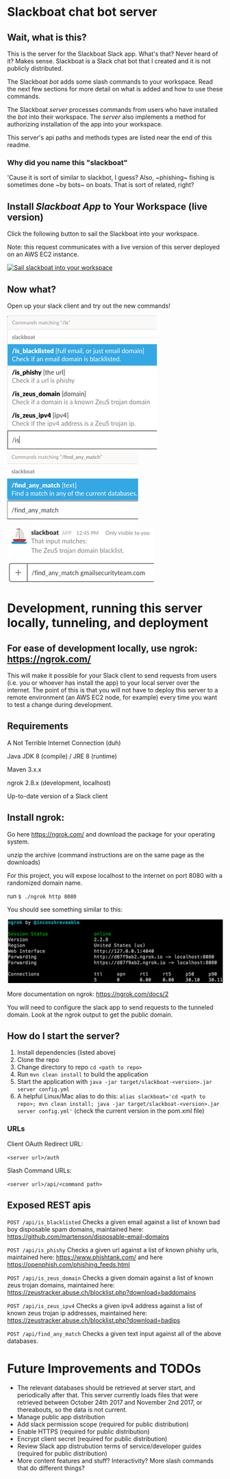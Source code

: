 # Slackboat chat bot server

## Wait, what is this?

This is the server for the Slackboat Slack app. What's that? Never heard of it? Makes sense. Slackboat is a Slack chat bot that I created and it is not publicly distributed. 

The Slackboat _bot_ adds some slash commands to your workspace. Read the next few sections for more detail on what is added and how to use these commands.

The Slackboat _server_ processes commands from users who have installed the _bot_ into their workspace. The _server_ also implements a method for authorizing installation of the app into your workspace.

This server's api paths and methods types are listed near the end of this readme.

### Why did you name this "slackboat"

'Cause it is sort of similar to slackbot, I guess? Also, ~phishing~ fishing is sometimes done ~by bots~ on boats. That is sort of related, right?

## Install _Slackboat App_ to Your Workspace (live version)

Click the following button to sail the Slackboat into your workspace.

Note: this request communicates with a live version of this server deployed on an AWS EC2 instance.

<a href="https://slack.com/oauth/authorize?&client_id=261022332754.262110268791&scope=commands"><img alt="Sail slackboat into your workspace" height="40" width="139" src="https://platform.slack-edge.com/img/add_to_slack.png" srcset="https://platform.slack-edge.com/img/add_to_slack.png 1x, https://platform.slack-edge.com/img/add_to_slack@2x.png 2x" /></a>

## Now what?

Open up your slack client and try out the new commands!

![Alt text](/images/slash_commands_1.png?raw=true "slash command set 1")
![Alt text](/images/slash_commands_2.png?raw=true "slash command set 2")

![Alt text](/images/find_any_result.png?raw=true "find any result")


# Development, running this server locally, tunneling, and deployment

For ease of development locally, use ngrok: https://ngrok.com/
---
This will make it possible for your Slack client to send requests from users (i.e. you or whoever has install the app) to your local server over the internet. The point of this is that you will not have to deploy this server to a remote environment (an AWS EC2 node, for example) every time you want to test a change during development.

## Requirements

A Not Terrible Internet Connection (duh)

Java JDK 8 (compile) / JRE 8 (runtime)

Maven 3.x.x

ngrok 2.8.x (development, localhost)

Up-to-date version of a Slack client

## Install ngrok:

Go here https://ngrok.com/ and download the package for your operating system.

unzip the archive (command instructions are on the same page as the downloads)

For this project, you will expose localhost to the internet on port 8080 with a randomized domain name.

run  `$ ./ngrok http 8080`

You should see something similar to this:

![Alt text](/images/ngrok-http-8080.png?raw=true "ngrok http 8080")

More documentation on ngrok: https://ngrok.com/docs/2

You will need to configure the slack app to send requests to the tunneled domain. Look at the ngrok output to get the public domain.

## How do I start the server?

1. Install dependencies (listed above)
1. Clone the repo
1. Change directory to repo `cd <path to repo>`
1. Run `mvn clean install` to build the application
1. Start the application with `java -jar target/slackboat-<version>.jar server config.yml`
1. A helpful Linux/Mac alias to do this: `alias slackboat='cd <path to repo>; mvn clean install; java -jar target/slackboat-<version>.jar server config.yml'` (check the current version in the pom.xml file)

### URLs

Client OAuth Redirect URL:

`<server url>/auth`

Slash Command URLs:

`<server url>/api/<command path>`

## Exposed REST apis

`POST /api/is_blacklisted` Checks a given email against a list of known bad boy disposable spam domains, maintained here: https://github.com/martenson/disposable-email-domains

`POST /api/is_phishy` Checks a given url against a list of known phishy urls, maintained here: https://www.phishtank.com/ and here https://openphish.com/phishing_feeds.html

`POST /api/is_zeus_domain` Checks a given domain against a list of known zeus trojan domains, maintained here: 
https://zeustracker.abuse.ch/blocklist.php?download=baddomains

`POST /api/is_zeus_ipv4` Checks a given ipv4 address against a list of known zeus trojan ip addresses, maintained here:
https://zeustracker.abuse.ch/blocklist.php?download=badips

`POST /api/find_any_match` Checks a given text input against all of the above databases.

# Future Improvements and TODOs

- The relevant databases should be retrieved at server start, and periodically after that. This server currently loads files that were retrieved between October 24th 2017 and November 2nd 2017, or thereabouts, so the data is not current.
- Manage public app distribution
- Add slack permission scope (required for public distribution)
- Enable HTTPS (required for public distribution)
- Encrypt client secret (required for public distribution)
- Review Slack app distrubution terms of service/developer guides (required for public distribution)
- More content features and stuff? Interactivity? More slash commands that do different things?

